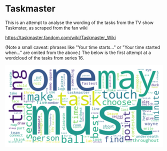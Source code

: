 # Taskmaster

This is an attempt to analyse the wording of the tasks from the TV show Taskmster, as scraped from the fan wiki

https://taskmaster.fandom.com/wiki/Taskmaster_Wiki

(Note a small caveat: phrases like "Your time starts..." or "Your time started when..." are omited from the above.) The below is the first attempt at a wordcloud of the tasks from series 16.

![First cloud](https://github.com/MathmoBen/Taskmaster/blob/main/cloud16.png)
